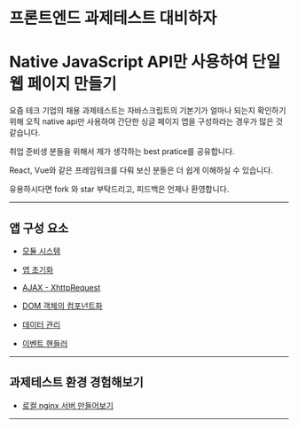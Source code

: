 # 프론트엔드 과제테스트 대비하자
# Native JavaScript API만 사용하여 단일 웹 페이지 만들기

요즘 테크 기업의 채용 과제테스트는 자바스크립트의 기본기가 얼마나 되는지 확인하기 위해 오직 native api만 사용하여 간단한 싱글 페이지 앱을 구성하라는 경우가 많은 것 같습니다.

취업 준비생 분들을 위해서 제가 생각하는 best pratice를 공유합니다.

React, Vue와 같은 프레임워크를 다뤄 보신 분들은 더 쉽게 이해하실 수 있습니다.

유용하시다면 fork 와 star 부탁드리고, 피드백은 언제나 환영합니다.

---

## 앱 구성 요소 


* [모듈 시스템]() 

* [앱 초기화]()

* [AJAX - XhttpRequest]()

* [DOM 객체의 컴포넌트화]()

* [데이터 관리]()

* [이벤트 핸들러]()

--- 

## 과제테스트 환경 경험해보기

* [로컬 nginx 서버 만들어보기]()

--- 
